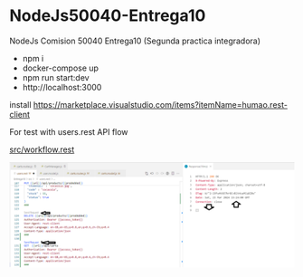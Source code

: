 # NodeJs50040-Entrega10

NodeJs Comision 50040 Entrega10 (Segunda practica integradora)

- npm i
- docker-compose up
- npm run start:dev
- http://localhost:3000

install https://marketplace.visualstudio.com/items?itemName=humao.rest-client

For test with users.rest API flow

[src/workflow.rest](https://github.com/moliveto/NodeJs50040-Entrega10/blob/main/src/workflow.rest)

![Ejemplo](https://github.com/moliveto/NodeJs50040-Entrega10/blob/main/howto-rest.png)

